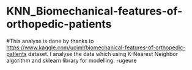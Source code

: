 # KNN_Biomechanical-features-of-orthopedic-patients
#This analyse is done by thanks to https://www.kaggle.com/uciml/biomechanical-features-of-orthopedic-patients dataset.
I analyse the data which using K-Nearest Neighbor algorithm and sklearn library for modelling.
-ugeure
